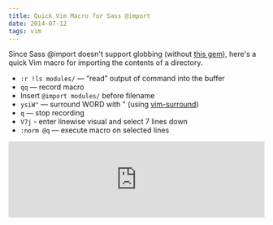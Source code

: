 ```yaml
---
title: Quick Vim Macro for Sass @import
date: 2014-07-12 
tags: vim 
---
```


Since Sass @import doesn't support globbing (without [this
gem](https://github.com/chriseppstein/sass-globbing)), here's a quick Vim macro
for importing the contents of a directory.

* ``:r !ls modules/`` — “read” output of command into the buffer
* ``qq`` — record macro
* Insert ``@import modules/`` before filename
* ``ysiW"`` — surround WORD with " (using
  [vim-surround](https://github.com/tpope/vim-surround))
* ``q`` — stop recording
* ``V7j`` - enter linewise visual and select 7 lines down
* ``:norm @q`` — execute macro on selected lines

<div class="featured">
  <iframe name='quickcast' src='http://quick.as/embed/dby9flaz' scrolling='no' frameborder='0' width='100%' allowfullscreen></iframe><script src='http://quick.as/embed/script/0.87'></script>
</div>
